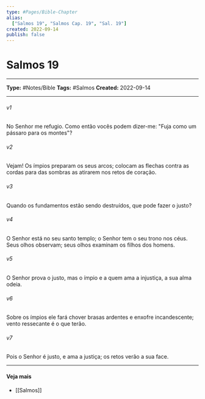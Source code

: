 ```yaml
---
type: #Pages/Bible-Chapter
alias:
  ["Salmos 19", "Salmos Cap. 19", "Sal. 19"]
created: 2022-09-14
publish: false
---
```


# Salmos 19

---

**Type:** #Notes/Bible
**Tags:** #Salmos
**Created:** 2022-09-14

---

###### v1
No Senhor me refugio. Como então vocês podem dizer-me: "Fuja como um pássaro para os montes"?
###### v2
Vejam! Os ímpios preparam os seus arcos; colocam as flechas contra as cordas para das sombras as atirarem nos retos de coração.
###### v3
Quando os fundamentos estão sendo destruídos, que pode fazer o justo?
###### v4
O Senhor está no seu santo templo; o Senhor tem o seu trono nos céus. Seus olhos observam; seus olhos examinam os filhos dos homens.
###### v5
O Senhor prova o justo, mas o ímpio e a quem ama a injustiça, a sua alma odeia.
###### v6
Sobre os ímpios ele fará chover brasas ardentes e enxofre incandescente; vento ressecante é o que terão.
###### v7
Pois o Senhor é justo, e ama a justiça; os retos verão a sua face.


---

#### Veja mais

- [[Salmos]]
